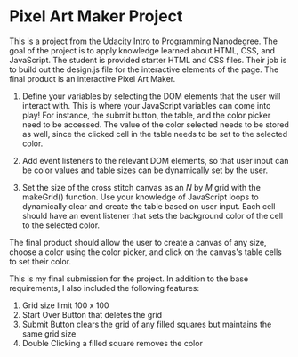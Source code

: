 # Pixel Art Maker Project

This is a project from the Udacity Intro to Programming Nanodegree. The goal of the project is to apply knowledge learned about HTML, CSS, and JavaScript. The student is provided starter HTML and CSS files. Their job is to build out the design.js file for the interactive elements of the page. The final product is an interactive Pixel Art Maker. 


1. Define your variables by selecting the DOM elements that the user will interact with. This is where your JavaScript variables can come into play! For instance, the submit button, the table, and the color picker need to be accessed. The value of the color selected needs to be stored as well, since the clicked cell in the table needs to be set to the selected color.

2. Add event listeners to the relevant DOM elements, so that user input can be color values and table sizes can be dynamically set by the user.

3. Set the size of the cross stitch canvas as an _N_ by _M_ grid with the makeGrid() function. Use your knowledge of JavaScript loops to dynamically clear and create the table based on user input. Each cell should have an event listener that sets the background color of the cell to the selected color.

The final product should allow the user to create a canvas of any size, choose a color using the color picker, and click on the canvas's table cells to set their color.

This is my final submission for the project. In addition to the base requirements, I also included the following features:

1. Grid size limit 100 x 100
2. Start Over Button that deletes the grid
3. Submit Button clears the grid of any filled squares but maintains the same grid size
4. Double Clicking a filled square removes the color
